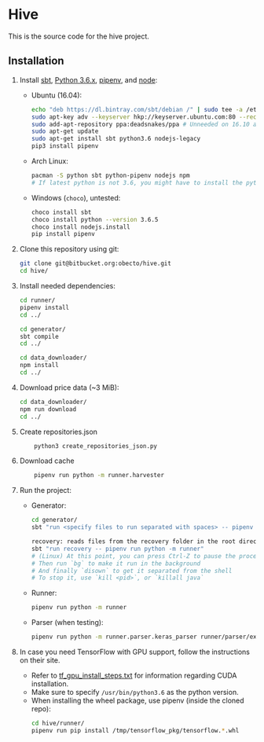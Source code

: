 # Hive

This is the source code for the hive project.

## Installation

1. Install [sbt][sbt], [Python 3.6.x][python36], [pipenv][pipenv], and [node][node]:
    * Ubuntu (16.04):
        ```bash
        echo "deb https://dl.bintray.com/sbt/debian /" | sudo tee -a /etc/apt/sources.list.d/sbt.list
        sudo apt-key adv --keyserver hkp://keyserver.ubuntu.com:80 --recv 2EE0EA64E40A89B84B2DF73499E82A75642AC823
        sudo add-apt-repository ppa:deadsnakes/ppa # Unneeded on 16.10 and above
        sudo apt-get update
        sudo apt-get install sbt python3.6 nodejs-legacy
        pip3 install pipenv
        ```
    * Arch Linux:
        ```bash
        pacman -S python sbt python-pipenv nodejs npm
        # If latest python is not 3.6, you might have to install the python36 package
        ```
    * Windows (`choco`), untested:
        ```bash
        choco install sbt
        choco install python --version 3.6.5
        choco install nodejs.install
        pip install pipenv
        ```

2. Clone this repository using git:
    ```bash
    git clone git@bitbucket.org:obecto/hive.git
    cd hive/
    ```

3. Install needed dependencies:
    ```bash
    cd runner/
    pipenv install
    cd ../
    ```
    ```bash
    cd generator/
    sbt compile
    cd ../
    ```
    ```bash
    cd data_downloader/
    npm install
    cd ../
    ```

4. Download price data (~3 MiB):
    ```bash
    cd data_downloader/
    npm run download
    cd ../
    ```

5. Create repositories.json
    ```bash
        python3 create_repositories_json.py
    ```

6. Download cache
    ```bash
        pipenv run python -m runner.harvester
    ```

7. Run the project:
    * Generator:
        ```bash
        cd generator/
        sbt "run <specify files to run separated with spaces> -- pipenv run python -m runner"

        recovery: reads files from the recovery folder in the root direcotry
        sbt "run recovery -- pipenv run python -m runner"
        # (Linux) At this point, you can press Ctrl-Z to pause the process
        # Then run `bg` to make it run in the background
        # And finally `disown` to get it separated from the shell
        # To stop it, use `kill <pid>`, or `killall java`
        ```
    * Runner:
        ```bash
        pipenv run python -m runner
        ```
    * Parser (when testing):
        ```bash
        pipenv run python -m runner.parser.keras_parser runner/parser/examples/merge.json
        ```

8. In case you need TensorFlow with GPU support, follow the instructions on their site.
    * Refer to [tf_gpu_install_steps.txt](./tf_gpu_install_steps.txt) for information regarding CUDA installation.
    * Make sure to specify `/usr/bin/python3.6` as the python version.
    * When installing the wheel package, use pipenv (inside the cloned repo):
        ```bash
        cd hive/runner/
        pipenv run pip install /tmp/tensorflow_pkg/tensorflow.*.whl
        ```

[sbt]: https://www.scala-sbt.org/download.html
[python36]: https://www.python.org/downloads/release/python-365/
[pipenv]: https://docs.pipenv.org/#install-pipenv-today
[node]: https://nodejs.org/en/download/

